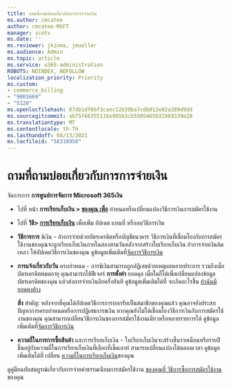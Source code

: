 ```yaml
---
title: ถามที่ถามบ่อยเกี่ยวกับการการจ่ายเงิน
ms.author: cmcatee
author: cmcatee-MSFT
manager: scotv
ms.date: ''
ms.reviewer: jkinma, jmueller
ms.audience: Admin
ms.topic: article
ms.service: o365-administration
ROBOTS: NOINDEX, NOFOLLOW
localization_priority: Priority
ms.custom:
- commerce_billing
- "9001669"
- "5128"
ms.openlocfilehash: 07db1df6bf3caec12b39ba7cdb012e02a389d9dd
ms.sourcegitcommit: ab75f66355116e995b3cb5505465b31989339e28
ms.translationtype: MT
ms.contentlocale: th-TH
ms.lasthandoff: 08/13/2021
ms.locfileid: "58310950"
---
```

# <a name="payment-faq"></a>ถามที่ถามบ่อยเกี่ยวกับการการจ่ายเงิน

จัดการการ **การศูนย์การจัดการ Microsoft 365เงิน**

- ไปที่ หน้า **การเรียกเก็บเงิน > [ของคุณ เพื่อ](https://go.microsoft.com/fwlink/p/?linkid=842054)** กําหนดหรือเปลี่ยนแปลงวิธีการเงินการสมัครใช้งาน
- ไปที่ **วิธี> [การเรียกเก็บเงิน](https://go.microsoft.com/fwlink/p/?linkid=2018806)** เพื่อเพิ่ม อัปเดต แทนที่ หรือลบวิธีการเงิน

- **วิธีการการ** ช้เงิน - ถ้าการจ่ายด้วยบัตรเครดิตหรือบัญชีธนาคาร วิธีการเงินที่เชื่อมโยงกับการสมัครใช้งานของคุณจะถูกเรียกเก็บเงินภายในสองสามวันหลังจากสร้างใบเรียกเก็บเงิน ถ้าการจ่ายเงินล้มเหลว ให้อัปเดตวิธีการเงินของคุณ ดูข้อมูลเพิ่มเติมที่[จัดการวิธีการเงิน](https://docs.microsoft.com/microsoft-365/commerce/billing-and-payments/manage-payment-methods)

- **การแจ้งเกี่ยวกับวัน** ครบกําหนด - การช้เงินสามารถถูกปฏิเสธด้วยเหตุผลหลายประการ รวมถึงเมื่อบัตรเครดิตหมดอายุ คุณสามารถใช้ฟีเจอร์ **การตั้งค่า** ยอดดุล เมื่อใดก็ได้เพื่อเปลี่ยนแปลงข้อมูลบัตรเครดิตของคุณ แล้วส่งการจ่ายเงินอีกครั้งทันที ดูข้อมูลเพิ่มเติมได้ที่ จะเกิดอะไรขึ้น [ถ้าฉันมียอดคงค้าง](https://docs.microsoft.com/microsoft-365/commerce/billing-and-payments/pay-for-your-subscription#what-if-i-have-an-outstanding-balance)

    **สิ่ง** สําคัญ: หลังจากที่คุณได้อัปเดตวิธีการการบอกรับเป็นสมาชิกของคุณแล้ว คุณอาจยังประสบปัญหาการครบกําหนดหรือการปฏิเสธการชเงิน หากคุณยังไม่ได้เชื่อมโยงวิธีการเงินกับการสมัครใช้งานของคุณ คุณสามารถเปลี่ยนวิธีการเงินของการสมัครใช้งานเดียวหรือหลายรายการได้ ดูข้อมูลเพิ่มเติมที่[จัดการวิธีการเงิน](https://docs.microsoft.com/microsoft-365/commerce/billing-and-payments/manage-payment-methods)

- **ความถี่ในการการซื้อสินค้า** และการเรียกเก็บเงิน - ใบเรียกเก็บเงินจะสร้างขึ้นรายเดือนหรือรายปี ขึ้นอยู่กับความถี่ในการเรียกเก็บเงินที่เลือกที่เช็คเอาท์ สามารถเปลี่ยนแปลงได้ตลอดเวลา ดูข้อมูลเพิ่มเติมได้ที่ เปลี่ยน [ความถี่ในการเรียกเก็บเงิน](https://docs.microsoft.com/microsoft-365/commerce/billing-and-payments/change-payment-frequency)ของคุณ

ดูคู่มือฉบับสมบูรณ์เกี่ยวกับการจ่ายค่าธรรมเนียมการสมัครใช้งาน [ของคุณที่ วิธีการซื้อการสมัครใช้งาน](https://docs.microsoft.com/microsoft-365/commerce/billing-and-payments/pay-for-your-subscription)ของคุณ
